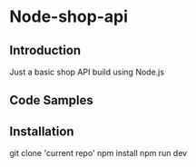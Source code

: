 # Node-shop-api

## Introduction

Just a basic shop API build using Node.js

## Code Samples



## Installation

git clone 'current repo'
npm install
npm run dev